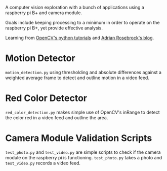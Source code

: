 A computer vision exploration with a bunch of applications using a raspberry pi B+ and camera module.

Goals include keeping processing to a minimum in order to operate on the raspberry pi B+, yet provide effective analysis.

Learning from [OpenCV's python tutorials](https://docs.opencv.org/3.3.0/d6/d00/tutorial_py_root.html) and [Adrian Rosebrock's blog](https://www.pyimagesearch.com).

# Motion Detector
`motion_detection.py` using thresholding and absolute differences against a weighted average frame to detect and outline motion in a video feed.

# Red Color Detector
`red_color_detection.py` makes simple use of OpenCV's inRange to detect the color red in a video feed and outline the area.

# Camera Module Validation Scripts
`test_photo.py` and `test_video.py` are simple scripts to check if the camera module on the raspberry pi is functioning. `test_photo.py` takes a photo and `test_video.py` records a video feed.
